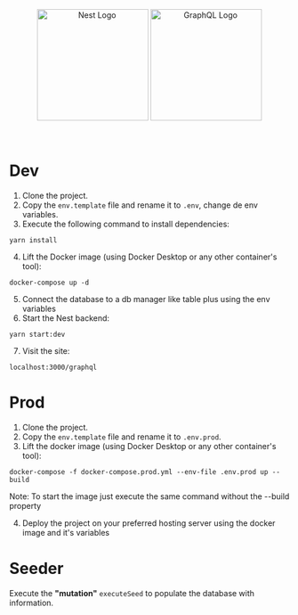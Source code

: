 <div align="center">
  <a href="http://nestjs.com/" target="blank"><img src="https://nestjs.com/img/logo-small.svg" 
  width="200" alt="Nest Logo" /></a>
  <a href="https://graphql.org" target="blank"><img src="https://graphql.org/img/logo.svg" 
  width="200" alt="GraphQL Logo" /></a>
</div>

&nbsp;&nbsp;&nbsp;&nbsp;&nbsp;
# Dev

1. Clone the project.
2. Copy the `env.template` file and rename it to `.env`, change de env variables.
3. Execute the following command to install dependencies:
```
yarn install
```
4. Lift the Docker image (using Docker Desktop or any other container's tool):
```
docker-compose up -d
```

5. Connect the database to a db manager like table plus using the env variables
6. Start the Nest backend:
```
yarn start:dev
```

7. Visit the site:
```
localhost:3000/graphql
```

# Prod 
1. Clone the project.
2. Copy the `env.template` file and rename it to `.env.prod`.
3. Lift the docker image (using Docker Desktop or any other container's tool):
```
docker-compose -f docker-compose.prod.yml --env-file .env.prod up --build
```
Note: To start the image just execute the same command without the --build property 

4. Deploy the project on your preferred hosting server using the docker image and it's variables


# Seeder
Execute the __"mutation"__ `executeSeed` to populate the database with information.
